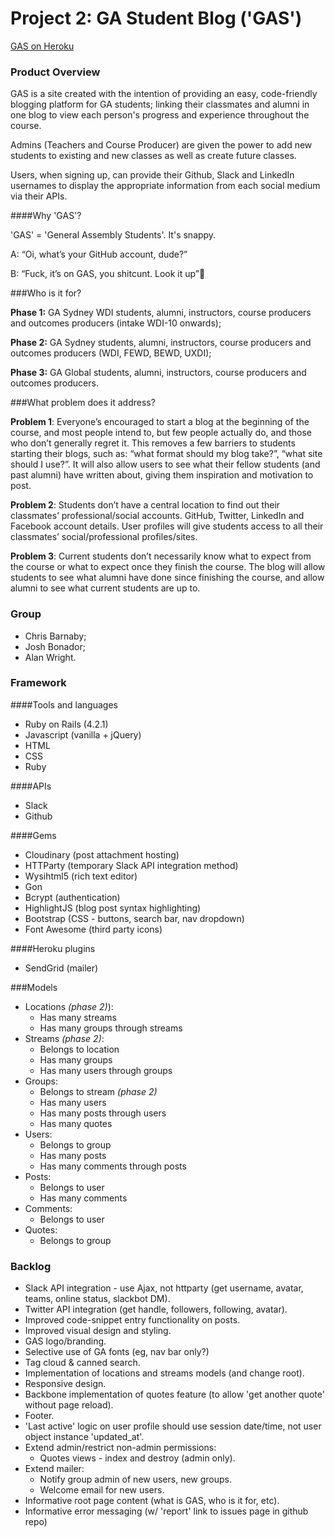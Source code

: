 # Project 2: GA Student Blog ('GAS')

[GAS on Heroku](https://gas-ga.herokuapp.com)

### Product Overview
GAS is a site created with the intention of providing an easy, code-friendly blogging platform for GA students; linking their classmates and alumni in one blog to view each person's progress and experience throughout the course. 

Admins (Teachers and Course Producer) are given the power to add new students to existing and new classes as well as create future classes. 

Users, when signing up, can provide their Github, Slack and LinkedIn usernames to display the appropriate information from each social medium via their APIs. 

####Why 'GAS'?

'GAS' = 'General Assembly Students'. It's snappy. 

A: “Oi, what’s your GitHub account, dude?”

B: “Fuck, it’s on GAS, you shitcunt. Look it up”


###Who is it for?

**Phase 1:** GA Sydney WDI students, alumni, instructors, course producers and outcomes producers (intake WDI-10 onwards);

**Phase 2:** GA Sydney students, alumni, instructors, course producers and outcomes producers (WDI, FEWD, BEWD, UXDI);

**Phase 3:** GA Global students, alumni, instructors, course producers and outcomes producers.

###What problem does it address?

**Problem 1**: Everyone’s encouraged to start a blog at the beginning of the course, and most people intend to, but few people actually do, and those who don’t generally regret it. This removes a few barriers to students starting their blogs, such as: “what format should my blog take?”, “what site should I use?”. It will also allow users to see what their fellow students (and past alumni) have written about, giving them inspiration and motivation to post. 

**Problem 2**: Students don’t have a central location to find out their classmates’ professional/social accounts. GitHub, Twitter, LinkedIn and Facebook account details. User profiles will give students access to all their classmates’ social/professional profiles/sites.

**Problem 3**: Current students don’t necessarily know what to expect from the course or what to expect once they finish the course. The blog will allow students to see what alumni have done since finishing the course, and allow alumni to see what current students are up to.

### Group
- Chris Barnaby;
- Josh Bonador;
- Alan Wright.

### Framework
####Tools and languages
- Ruby on Rails (4.2.1)
- Javascript (vanilla + jQuery)
- HTML
- CSS
- Ruby

####APIs
- Slack
- Github

####Gems
- Cloudinary (post attachment hosting)
- HTTParty (temporary Slack API integration method)
- Wysihtml5 (rich text editor)
- Gon 
- Bcrypt (authentication)
- HighlightJS (blog post syntax highlighting)
- Bootstrap (CSS - buttons, search bar, nav dropdown)
- Font Awesome (third party icons)

####Heroku plugins
- SendGrid (mailer)

###Models

- Locations *(phase 2)*): 
  - Has many streams
  - Has many groups through streams
- Streams *(phase 2)*:
  - Belongs to location
  - Has many groups 
  - Has many users through groups
- Groups:
  - Belongs to stream *(phase 2)*
  - Has many users
  - Has many posts through users
  - Has many quotes
- Users:
  - Belongs to group
  - Has many posts
  - Has many comments through posts
- Posts:
  - Belongs to user
  - Has many comments
- Comments:
  - Belongs to user
- Quotes:
  - Belongs to group 

### Backlog
- Slack API integration - use Ajax, not httparty (get username, avatar, teams, online status, slackbot DM).
- Twitter API integration (get handle, followers, following, avatar).
- Improved code-snippet entry functionality on posts.
- Improved visual design and styling.
- GAS logo/branding.
- Selective use of GA fonts (eg, nav bar only?)
- Tag cloud & canned search.
- Implementation of locations and streams models (and change root).
- Responsive design.
- Backbone implementation of quotes feature (to allow 'get another quote' without page reload).
- Footer. 
- 'Last active' logic on user profile should use session date/time, not user object instance 'updated_at'.
- Extend admin/restrict non-admin permissions:
  - Quotes views - index and destroy (admin only).
- Extend mailer: 
  - Notify group admin of new users, new groups.
  - Welcome email for new users.
- Informative root page content (what is GAS, who is it for, etc).
- Informative error messaging (w/ 'report' link to issues page in github repo)



